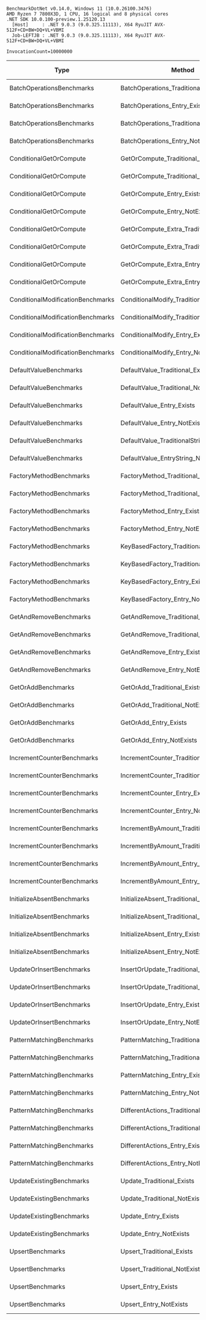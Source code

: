 ```

BenchmarkDotNet v0.14.0, Windows 11 (10.0.26100.3476)
AMD Ryzen 7 7800X3D, 1 CPU, 16 logical and 8 physical cores
.NET SDK 10.0.100-preview.1.25120.13
  [Host]     : .NET 9.0.3 (9.0.325.11113), X64 RyuJIT AVX-512F+CD+BW+DQ+VL+VBMI
  Job-LEFTJB : .NET 9.0.3 (9.0.325.11113), X64 RyuJIT AVX-512F+CD+BW+DQ+VL+VBMI

InvocationCount=10000000  

```
| Type                              | Method                                   | Mean      | Error     | StdDev    | Median    | Ratio | RatioSD | Gen0   | Allocated | Alloc Ratio |
|---------------------------------- |----------------------------------------- |----------:|----------:|----------:|----------:|------:|--------:|-------:|----------:|------------:|
| BatchOperationsBenchmarks         | BatchOperations_Traditional_Exists       | 13.832 ns | 0.2318 ns | 0.3609 ns | 13.687 ns |  1.00 |    0.04 |      - |         - |          NA |
| BatchOperationsBenchmarks         | BatchOperations_Entry_Exists             | 14.625 ns | 0.0285 ns | 0.0238 ns | 14.628 ns |  1.06 |    0.03 |      - |         - |          NA |
| BatchOperationsBenchmarks         | BatchOperations_Traditional_NotExists    | 12.512 ns | 0.0486 ns | 0.0406 ns | 12.513 ns |  0.91 |    0.02 |      - |         - |          NA |
| BatchOperationsBenchmarks         | BatchOperations_Entry_NotExists          | 13.772 ns | 0.0719 ns | 0.0561 ns | 13.750 ns |  1.00 |    0.03 |      - |         - |          NA |
| ConditionalGetOrCompute           | GetOrCompute_Traditional_Exists          |  6.238 ns | 0.0216 ns | 0.0180 ns |  6.232 ns |  0.45 |    0.01 |      - |         - |          NA |
| ConditionalGetOrCompute           | GetOrCompute_Traditional_NotExists       |  5.798 ns | 0.0441 ns | 0.0344 ns |  5.788 ns |  0.42 |    0.01 |      - |         - |          NA |
| ConditionalGetOrCompute           | GetOrCompute_Entry_Exists                |  9.238 ns | 0.0724 ns | 0.0677 ns |  9.240 ns |  0.67 |    0.02 | 0.0012 |      64 B |          NA |
| ConditionalGetOrCompute           | GetOrCompute_Entry_NotExists             |  8.941 ns | 0.1774 ns | 0.3012 ns |  8.799 ns |  0.65 |    0.03 | 0.0012 |      64 B |          NA |
| ConditionalGetOrCompute           | GetOrCompute_Extra_Traditional_Exists    |  6.188 ns | 0.0357 ns | 0.0316 ns |  6.198 ns |  0.45 |    0.01 |      - |         - |          NA |
| ConditionalGetOrCompute           | GetOrCompute_Extra_Traditional_NotExists |  5.841 ns | 0.1117 ns | 0.1287 ns |  5.793 ns |  0.42 |    0.01 |      - |         - |          NA |
| ConditionalGetOrCompute           | GetOrCompute_Extra_Entry_Exists          | 12.525 ns | 0.1359 ns | 0.1205 ns | 12.478 ns |  0.91 |    0.02 | 0.0019 |      96 B |          NA |
| ConditionalGetOrCompute           | GetOrCompute_Extra_Entry_NotExists       | 11.819 ns | 0.0710 ns | 0.0593 ns | 11.820 ns |  0.85 |    0.02 | 0.0019 |      96 B |          NA |
| ConditionalModificationBenchmarks | ConditionalModify_Traditional_Exists     | 13.212 ns | 0.0310 ns | 0.0275 ns | 13.209 ns |  0.96 |    0.02 |      - |         - |          NA |
| ConditionalModificationBenchmarks | ConditionalModify_Traditional_NotExists  | 12.334 ns | 0.1437 ns | 0.1122 ns | 12.305 ns |  0.89 |    0.02 |      - |         - |          NA |
| ConditionalModificationBenchmarks | ConditionalModify_Entry_Exists           | 15.428 ns | 0.0645 ns | 0.0634 ns | 15.432 ns |  1.12 |    0.03 |      - |         - |          NA |
| ConditionalModificationBenchmarks | ConditionalModify_Entry_NotExists        | 14.452 ns | 0.0458 ns | 0.0358 ns | 14.452 ns |  1.05 |    0.03 |      - |         - |          NA |
| DefaultValueBenchmarks            | DefaultValue_Traditional_Exists          |  6.229 ns | 0.0248 ns | 0.0207 ns |  6.230 ns |  0.45 |    0.01 |      - |         - |          NA |
| DefaultValueBenchmarks            | DefaultValue_Traditional_NotExists       |  5.738 ns | 0.0328 ns | 0.0290 ns |  5.740 ns |  0.42 |    0.01 |      - |         - |          NA |
| DefaultValueBenchmarks            | DefaultValue_Entry_Exists                |  6.179 ns | 0.0233 ns | 0.0182 ns |  6.180 ns |  0.45 |    0.01 |      - |         - |          NA |
| DefaultValueBenchmarks            | DefaultValue_Entry_NotExists             |  5.815 ns | 0.0516 ns | 0.0483 ns |  5.803 ns |  0.42 |    0.01 |      - |         - |          NA |
| DefaultValueBenchmarks            | DefaultValue_TraditionalString_NotExists |  5.662 ns | 0.1532 ns | 0.2197 ns |  5.593 ns |  0.41 |    0.02 |      - |         - |          NA |
| DefaultValueBenchmarks            | DefaultValue_EntryString_NotExists       |  5.597 ns | 0.1514 ns | 0.2123 ns |  5.476 ns |  0.40 |    0.02 |      - |         - |          NA |
| FactoryMethodBenchmarks           | FactoryMethod_Traditional_Exists         |  6.232 ns | 0.0924 ns | 0.0722 ns |  6.214 ns |  0.45 |    0.01 |      - |         - |          NA |
| FactoryMethodBenchmarks           | FactoryMethod_Traditional_NotExists      |  5.760 ns | 0.0381 ns | 0.0337 ns |  5.749 ns |  0.42 |    0.01 |      - |         - |          NA |
| FactoryMethodBenchmarks           | FactoryMethod_Entry_Exists               | 10.601 ns | 0.0514 ns | 0.0401 ns | 10.591 ns |  0.77 |    0.02 | 0.0012 |      64 B |          NA |
| FactoryMethodBenchmarks           | FactoryMethod_Entry_NotExists            |  9.040 ns | 0.1175 ns | 0.0918 ns |  9.055 ns |  0.65 |    0.02 | 0.0012 |      64 B |          NA |
| FactoryMethodBenchmarks           | KeyBasedFactory_Traditional_Exists       |  6.316 ns | 0.0646 ns | 0.0573 ns |  6.304 ns |  0.46 |    0.01 |      - |         - |          NA |
| FactoryMethodBenchmarks           | KeyBasedFactory_Traditional_NotExists    |  5.717 ns | 0.0337 ns | 0.0299 ns |  5.710 ns |  0.41 |    0.01 |      - |         - |          NA |
| FactoryMethodBenchmarks           | KeyBasedFactory_Entry_Exists             |  9.405 ns | 0.1250 ns | 0.1043 ns |  9.385 ns |  0.68 |    0.02 | 0.0012 |      64 B |          NA |
| FactoryMethodBenchmarks           | KeyBasedFactory_Entry_NotExists          |  8.956 ns | 0.1004 ns | 0.1116 ns |  8.944 ns |  0.65 |    0.02 | 0.0012 |      64 B |          NA |
| GetAndRemoveBenchmarks            | GetAndRemove_Traditional_Exists          |  4.929 ns | 0.1191 ns | 0.1990 ns |  4.827 ns |  0.36 |    0.02 |      - |         - |          NA |
| GetAndRemoveBenchmarks            | GetAndRemove_Traditional_NotExists       |  4.396 ns | 0.0469 ns | 0.0392 ns |  4.394 ns |  0.32 |    0.01 |      - |         - |          NA |
| GetAndRemoveBenchmarks            | GetAndRemove_Entry_Exists                |  5.244 ns | 0.0311 ns | 0.0276 ns |  5.241 ns |  0.38 |    0.01 |      - |         - |          NA |
| GetAndRemoveBenchmarks            | GetAndRemove_Entry_NotExists             |  4.869 ns | 0.1014 ns | 0.0899 ns |  4.854 ns |  0.35 |    0.01 |      - |         - |          NA |
| GetOrAddBenchmarks                | GetOrAdd_Traditional_Exists              |  2.514 ns | 0.0242 ns | 0.0189 ns |  2.507 ns |  0.18 |    0.00 |      - |         - |          NA |
| GetOrAddBenchmarks                | GetOrAdd_Traditional_NotExists           |  2.866 ns | 0.0334 ns | 0.0260 ns |  2.864 ns |  0.21 |    0.01 |      - |         - |          NA |
| GetOrAddBenchmarks                | GetOrAdd_Entry_Exists                    |  2.793 ns | 0.0222 ns | 0.0173 ns |  2.791 ns |  0.20 |    0.01 |      - |         - |          NA |
| GetOrAddBenchmarks                | GetOrAdd_Entry_NotExists                 |  2.552 ns | 0.0337 ns | 0.0281 ns |  2.543 ns |  0.18 |    0.00 |      - |         - |          NA |
| IncrementCounterBenchmarks        | IncrementCounter_Traditional_Exists      | 13.083 ns | 0.0494 ns | 0.0549 ns | 13.063 ns |  0.95 |    0.02 |      - |         - |          NA |
| IncrementCounterBenchmarks        | IncrementCounter_Traditional_NotExists   | 12.340 ns | 0.1864 ns | 0.2551 ns | 12.244 ns |  0.89 |    0.03 |      - |         - |          NA |
| IncrementCounterBenchmarks        | IncrementCounter_Entry_Exists            | 15.437 ns | 0.0683 ns | 0.0571 ns | 15.420 ns |  1.12 |    0.03 |      - |         - |          NA |
| IncrementCounterBenchmarks        | IncrementCounter_Entry_NotExists         | 15.053 ns | 0.0508 ns | 0.0424 ns | 15.039 ns |  1.09 |    0.03 |      - |         - |          NA |
| IncrementCounterBenchmarks        | IncrementByAmount_Traditional_Exists     | 13.169 ns | 0.0606 ns | 0.0506 ns | 13.159 ns |  0.95 |    0.02 |      - |         - |          NA |
| IncrementCounterBenchmarks        | IncrementByAmount_Traditional_NotExists  | 12.519 ns | 0.2666 ns | 0.3823 ns | 12.295 ns |  0.91 |    0.04 |      - |         - |          NA |
| IncrementCounterBenchmarks        | IncrementByAmount_Entry_Exists           | 17.795 ns | 0.0663 ns | 0.0620 ns | 17.796 ns |  1.29 |    0.03 | 0.0017 |      88 B |          NA |
| IncrementCounterBenchmarks        | IncrementByAmount_Entry_NotExists        | 17.074 ns | 0.2999 ns | 0.2805 ns | 16.958 ns |  1.24 |    0.04 | 0.0017 |      88 B |          NA |
| InitializeAbsentBenchmarks        | InitializeAbsent_Traditional_Exists      |  5.941 ns | 0.0353 ns | 0.0295 ns |  5.935 ns |  0.43 |    0.01 |      - |         - |          NA |
| InitializeAbsentBenchmarks        | InitializeAbsent_Traditional_NotExists   |  5.567 ns | 0.0235 ns | 0.0208 ns |  5.566 ns |  0.40 |    0.01 |      - |         - |          NA |
| InitializeAbsentBenchmarks        | InitializeAbsent_Entry_Exists            |  6.490 ns | 0.0423 ns | 0.0330 ns |  6.497 ns |  0.47 |    0.01 |      - |         - |          NA |
| InitializeAbsentBenchmarks        | InitializeAbsent_Entry_NotExists         |  6.003 ns | 0.0313 ns | 0.0262 ns |  6.007 ns |  0.43 |    0.01 |      - |         - |          NA |
| UpdateOrInsertBenchmarks          | InsertOrUpdate_Traditional_Exists        | 13.362 ns | 0.1269 ns | 0.1060 ns | 13.338 ns |  0.97 |    0.03 |      - |         - |          NA |
| UpdateOrInsertBenchmarks          | InsertOrUpdate_Traditional_NotExists     | 12.344 ns | 0.1969 ns | 0.2022 ns | 12.270 ns |  0.89 |    0.03 |      - |         - |          NA |
| UpdateOrInsertBenchmarks          | InsertOrUpdate_Entry_Exists              | 15.907 ns | 0.0624 ns | 0.0521 ns | 15.901 ns |  1.15 |    0.03 |      - |         - |          NA |
| UpdateOrInsertBenchmarks          | InsertOrUpdate_Entry_NotExists           | 14.853 ns | 0.3167 ns | 0.4837 ns | 14.574 ns |  1.07 |    0.04 |      - |         - |          NA |
| PatternMatchingBenchmarks         | PatternMatching_Traditional_Exists       |  5.804 ns | 0.0558 ns | 0.0466 ns |  5.787 ns |  0.42 |    0.01 |      - |         - |          NA |
| PatternMatchingBenchmarks         | PatternMatching_Traditional_NotExists    |  3.833 ns | 0.0664 ns | 0.0589 ns |  3.824 ns |  0.28 |    0.01 |      - |         - |          NA |
| PatternMatchingBenchmarks         | PatternMatching_Entry_Exists             |  7.373 ns | 0.0194 ns | 0.0162 ns |  7.372 ns |  0.53 |    0.01 |      - |         - |          NA |
| PatternMatchingBenchmarks         | PatternMatching_Entry_NotExists          |  5.357 ns | 0.1077 ns | 0.0955 ns |  5.331 ns |  0.39 |    0.01 |      - |         - |          NA |
| PatternMatchingBenchmarks         | DifferentActions_Traditional_Exists      | 13.064 ns | 0.0439 ns | 0.0366 ns | 13.066 ns |  0.95 |    0.02 |      - |         - |          NA |
| PatternMatchingBenchmarks         | DifferentActions_Traditional_NotExists   | 12.254 ns | 0.0474 ns | 0.0396 ns | 12.249 ns |  0.89 |    0.02 |      - |         - |          NA |
| PatternMatchingBenchmarks         | DifferentActions_Entry_Exists            | 14.366 ns | 0.0830 ns | 0.0648 ns | 14.360 ns |  1.04 |    0.03 |      - |         - |          NA |
| PatternMatchingBenchmarks         | DifferentActions_Entry_NotExists         | 13.666 ns | 0.1131 ns | 0.1210 ns | 13.650 ns |  0.99 |    0.03 |      - |         - |          NA |
| UpdateExistingBenchmarks          | Update_Traditional_Exists                | 13.186 ns | 0.0464 ns | 0.0363 ns | 13.179 ns |  0.95 |    0.02 |      - |         - |          NA |
| UpdateExistingBenchmarks          | Update_Traditional_NotExists             |  3.988 ns | 0.0566 ns | 0.0442 ns |  3.969 ns |  0.29 |    0.01 |      - |         - |          NA |
| UpdateExistingBenchmarks          | Update_Entry_Exists                      | 13.989 ns | 0.0278 ns | 0.0260 ns | 13.994 ns |  1.01 |    0.03 |      - |         - |          NA |
| UpdateExistingBenchmarks          | Update_Entry_NotExists                   |  5.339 ns | 0.1283 ns | 0.3701 ns |  5.204 ns |  0.39 |    0.03 |      - |         - |          NA |
| UpsertBenchmarks                  | Upsert_Traditional_Exists                |  6.423 ns | 0.0154 ns | 0.0129 ns |  6.427 ns |  0.46 |    0.01 |      - |         - |          NA |
| UpsertBenchmarks                  | Upsert_Traditional_NotExists             |  6.058 ns | 0.0227 ns | 0.0223 ns |  6.053 ns |  0.44 |    0.01 |      - |         - |          NA |
| UpsertBenchmarks                  | Upsert_Entry_Exists                      | 13.250 ns | 0.2066 ns | 0.2379 ns | 13.165 ns |  0.96 |    0.03 |      - |         - |          NA |
| UpsertBenchmarks                  | Upsert_Entry_NotExists                   | 12.230 ns | 0.0556 ns | 0.0464 ns | 12.209 ns |  0.88 |    0.02 |      - |         - |          NA |
